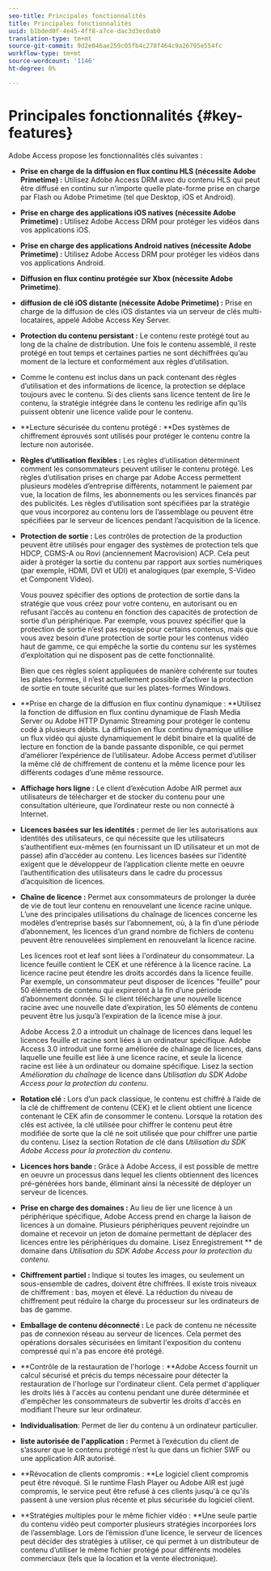 ```yaml
---
seo-title: Principales fonctionnalités
title: Principales fonctionnalités
uuid: b1bded0f-4e45-4ff8-a7ce-dac3d3ec0ab0
translation-type: tm+mt
source-git-commit: 9d2e046ae259c05fb4c278f464c9a26795e554fc
workflow-type: tm+mt
source-wordcount: '1146'
ht-degree: 0%

---
```



# Principales fonctionnalités {#key-features}

Adobe Access propose les fonctionnalités clés suivantes :

* **Prise en charge de la diffusion en flux continu HLS (nécessite Adobe Primetime) :** Utilisez Adobe Access DRM avec du contenu HLS qui peut être diffusé en continu sur n’importe quelle plate-forme prise en charge par Flash ou Adobe Primetime (tel que Desktop, iOS et Android).
* **Prise en charge des applications iOS natives (nécessite Adobe Primetime) :** Utilisez Adobe Access DRM pour protéger les vidéos dans vos applications iOS.
* **Prise en charge des applications Android natives (nécessite Adobe Primetime) :** Utilisez Adobe Access DRM pour protéger les vidéos dans vos applications Android.
* **Diffusion en flux continu protégée sur Xbox (nécessite Adobe Primetime)**.
* **diffusion de clé iOS distante (nécessite Adobe Primetime) :** Prise en charge de la diffusion de clés iOS distantes via un serveur de clés multi-locataires, appelé Adobe Access Key Server.
* **Protection du contenu persistant :** Le contenu reste protégé tout au long de la chaîne de distribution. Une fois le contenu assemblé, il reste protégé en tout temps et certaines parties ne sont déchiffrées qu’au moment de la lecture et conformément aux règles d’utilisation.
* Comme le contenu est inclus dans un pack contenant des règles d’utilisation et des informations de licence, la protection se déplace toujours avec le contenu. Si des clients sans licence tentent de lire le contenu, la stratégie intégrée dans le contenu les redirige afin qu’ils puissent obtenir une licence valide pour le contenu.
* **Lecture sécurisée du contenu protégé : **Des systèmes de chiffrement éprouvés sont utilisés pour protéger le contenu contre la lecture non autorisée.
* **Règles d’utilisation flexibles :** Les règles d’utilisation déterminent comment les consommateurs peuvent utiliser le contenu protégé. Les règles d’utilisation prises en charge par Adobe Access permettent plusieurs modèles d’entreprise différents, notamment le paiement par vue, la location de films, les abonnements ou les services financés par des publicités. Les règles d’utilisation sont spécifiées par la stratégie que vous incorporez au contenu lors de l’assemblage ou peuvent être spécifiées par le serveur de licences pendant l’acquisition de la licence.
* **Protection de sortie :** Les contrôles de protection de la production peuvent être utilisés pour engager des systèmes de protection tels que HDCP, CGMS-A ou Rovi (anciennement Macrovision) ACP. Cela peut aider à protéger la sortie du contenu par rapport aux sorties numériques (par exemple, HDMI, DVI et UDI) et analogiques (par exemple, S-Video et Component Video).

   Vous pouvez spécifier des options de protection de sortie dans la stratégie que vous créez pour votre contenu, en autorisant ou en refusant l’accès au contenu en fonction des capacités de protection de sortie d’un périphérique. Par exemple, vous pouvez spécifier que la protection de sortie n’est pas requise pour certains contenus, mais que vous avez besoin d’une protection de sortie pour les contenus vidéo haut de gamme, ce qui empêche la sortie du contenu sur les systèmes d’exploitation qui ne disposent pas de cette fonctionnalité.

   Bien que ces règles soient appliquées de manière cohérente sur toutes les plates-formes, il n’est actuellement possible d’activer la protection de sortie en toute sécurité que sur les plates-formes Windows.

* **Prise en charge de la diffusion en flux continu dynamique : **Utilisez la fonction de diffusion en flux continu dynamique de Flash Media Server ou Adobe HTTP Dynamic Streaming pour protéger le contenu codé à plusieurs débits. La diffusion en flux continu dynamique utilise un flux vidéo qui ajuste dynamiquement le débit binaire et la qualité de lecture en fonction de la bande passante disponible, ce qui permet d’améliorer l’expérience de l’utilisateur. Adobe Access permet d’utiliser la même clé de chiffrement de contenu et la même licence pour les différents codages d’une même ressource.
* **Affichage hors ligne :** Le client d’exécution Adobe AIR permet aux utilisateurs de télécharger et de stocker du contenu pour une consultation ultérieure, que l’ordinateur reste ou non connecté à Internet.
* **Licences basées sur les identités :** permet de lier les autorisations aux identités des utilisateurs, ce qui nécessite que les utilisateurs s’authentifient eux-mêmes (en fournissant un ID utilisateur et un mot de passe) afin d’accéder au contenu. Les licences basées sur l’identité exigent que le développeur de l’application cliente mette en oeuvre l’authentification des utilisateurs dans le cadre du processus d’acquisition de licences.
* **Chaîne de licence :** Permet aux consommateurs de prolonger la durée de vie de tout leur contenu en renouvelant une licence racine unique. L’une des principales utilisations du chaînage de licences concerne les modèles d’entreprise basés sur l’abonnement, où, à la fin d’une période d’abonnement, les licences d’un grand nombre de fichiers de contenu peuvent être renouvelées simplement en renouvelant la licence racine.

   Les licences root et leaf sont liées à l&#39;ordinateur du consommateur. La licence feuille contient le CEK et une référence à la licence racine. La licence racine peut étendre les droits accordés dans la licence feuille. Par exemple, un consommateur peut disposer de licences &quot;feuille&quot; pour 50 éléments de contenu qui expireront à la fin d’une période d’abonnement donnée. Si le client télécharge une nouvelle licence racine avec une nouvelle date d’expiration, les 50 éléments de contenu peuvent être lus jusqu’à l’expiration de la licence mise à jour.

   Adobe Access 2.0 a introduit un chaînage de licences dans lequel les licences feuille et racine sont liées à un ordinateur spécifique. Adobe Access 3.0 introduit une forme améliorée de chaînage de licences, dans laquelle une feuille est liée à une licence racine, et seule la licence racine est liée à un ordinateur ou domaine spécifique. Lisez la section *Amélioration du chaînage* de licence dans *Utilisation du SDK Adobe Access pour la protection du contenu*.

* **Rotation clé :** Lors d’un pack classique, le contenu est chiffré à l’aide de la clé de chiffrement de contenu (CEK) et le client obtient une licence contenant le CEK afin de consommer le contenu. Lorsque la rotation des clés est activée, la clé utilisée pour chiffrer le contenu peut être modifiée de sorte que la clé ne soit utilisée que pour chiffrer une partie du contenu. Lisez la section Rotation *de* clé dans *Utilisation du SDK Adobe Access pour la protection du contenu*.

* **Licences hors bande :** Grâce à Adobe Access, il est possible de mettre en oeuvre un processus dans lequel les clients obtiennent des licences pré-générées hors bande, éliminant ainsi la nécessité de déployer un serveur de licences.
* **Prise en charge des domaines :** Au lieu de lier une licence à un périphérique spécifique, Adobe Access prend en charge la liaison de licences à un domaine. Plusieurs périphériques peuvent rejoindre un domaine et recevoir un jeton de domaine permettant de déplacer des licences entre les périphériques du domaine. Lisez Enregistrement ** de domaine dans *Utilisation du SDK Adobe Access pour la protection du contenu*.

* **Chiffrement partiel :** Indique si toutes les images, ou seulement un sous-ensemble de cadres, doivent être chiffrées. Il existe trois niveaux de chiffrement : bas, moyen et élevé. La réduction du niveau de chiffrement peut réduire la charge du processeur sur les ordinateurs de bas de gamme.
* **Emballage de contenu déconnecté :** Le pack de contenu ne nécessite pas de connexion réseau au serveur de licences. Cela permet des opérations dorsales sécurisées en limitant l&#39;exposition du contenu compressé qui n&#39;a pas encore été protégé.
* **Contrôle de la restauration de l&#39;horloge : **Adobe Access fournit un calcul sécurisé et précis du temps nécessaire pour détecter la restauration de l&#39;horloge sur l&#39;ordinateur client. Cela permet d&#39;appliquer les droits liés à l&#39;accès au contenu pendant une durée déterminée et d&#39;empêcher les consommateurs de subvertir les droits d&#39;accès en modifiant l&#39;heure sur leur ordinateur.
* **Individualisation**: Permet de lier du contenu à un ordinateur particulier.
* **liste autorisée de l&#39;application :** Permet à l’exécution du client de s’assurer que le contenu protégé n’est lu que dans un fichier SWF ou une application AIR autorisé.
* **Révocation de clients compromis : **Le logiciel client compromis peut être révoqué. Si le runtime Flash Player ou Adobe AIR est jugé compromis, le service peut être refusé à ces clients jusqu&#39;à ce qu&#39;ils passent à une version plus récente et plus sécurisée du logiciel client.
* **Stratégies multiples pour le même fichier vidéo : **Une seule partie du contenu vidéo peut comporter plusieurs stratégies incorporées lors de l’assemblage. Lors de l’émission d’une licence, le serveur de licences peut décider des stratégies à utiliser, ce qui permet à un distributeur de contenu d’utiliser le même fichier protégé pour différents modèles commerciaux (tels que la location et la vente électronique).

